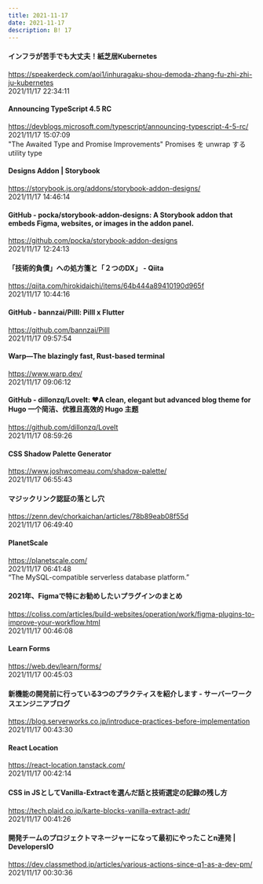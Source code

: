 ```yaml
---
title: 2021-11-17
date: 2021-11-17
description: B! 17
---
```


#### インフラが苦手でも大丈夫！紙芝居Kubernetes
https://speakerdeck.com/aoi1/inhuragaku-shou-demoda-zhang-fu-zhi-zhi-ju-kubernetes<br>
2021/11/17 22:34:11<br>


#### Announcing TypeScript 4.5 RC
https://devblogs.microsoft.com/typescript/announcing-typescript-4-5-rc/<br>
2021/11/17 15:07:09<br>
"The Awaited Type and Promise Improvements" Promises を unwrap する utility type


#### Designs Addon | Storybook
https://storybook.js.org/addons/storybook-addon-designs/<br>
2021/11/17 14:46:14<br>


#### GitHub - pocka/storybook-addon-designs: A Storybook addon that embeds Figma, websites, or images in the addon panel.
https://github.com/pocka/storybook-addon-designs<br>
2021/11/17 12:24:13<br>


#### 「技術的負債」への処方箋と「２つのDX」 - Qiita
https://qiita.com/hirokidaichi/items/64b444a89410190d965f<br>
2021/11/17 10:44:16<br>


#### GitHub - bannzai/Pilll: Pilll x Flutter
https://github.com/bannzai/Pilll<br>
2021/11/17 09:57:54<br>


#### Warp—The blazingly fast, Rust-based terminal
https://www.warp.dev/<br>
2021/11/17 09:06:12<br>


#### GitHub - dillonzq/LoveIt: ❤️A clean, elegant but advanced blog theme for Hugo 一个简洁、优雅且高效的 Hugo 主题
https://github.com/dillonzq/LoveIt<br>
2021/11/17 08:59:26<br>


#### CSS Shadow Palette Generator
https://www.joshwcomeau.com/shadow-palette/<br>
2021/11/17 06:55:43<br>


#### マジックリンク認証の落とし穴
https://zenn.dev/chorkaichan/articles/78b89eab08f55d<br>
2021/11/17 06:49:40<br>


#### PlanetScale
https://planetscale.com/<br>
2021/11/17 06:41:48<br>
“The MySQL-compatible serverless database platform.”


#### 2021年、Figmaで特にお勧めしたいプラグインのまとめ
https://coliss.com/articles/build-websites/operation/work/figma-plugins-to-improve-your-workflow.html<br>
2021/11/17 00:46:08<br>


#### Learn Forms
https://web.dev/learn/forms/<br>
2021/11/17 00:45:03<br>


#### 新機能の開発前に行っている3つのプラクティスを紹介します - サーバーワークスエンジニアブログ
https://blog.serverworks.co.jp/introduce-practices-before-implementation<br>
2021/11/17 00:43:30<br>


#### React Location
https://react-location.tanstack.com/<br>
2021/11/17 00:42:14<br>


#### CSS in JSとしてVanilla-Extractを選んだ話と技術選定の記録の残し方
https://tech.plaid.co.jp/karte-blocks-vanilla-extract-adr/<br>
2021/11/17 00:41:26<br>


#### 開発チームのプロジェクトマネージャーになって最初にやったことn連発 | DevelopersIO
https://dev.classmethod.jp/articles/various-actions-since-q1-as-a-dev-pm/<br>
2021/11/17 00:30:36<br>


